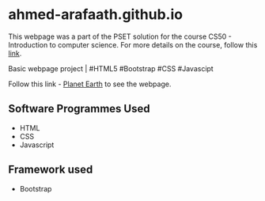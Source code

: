 # ahmed-arafaath.github.io

This webpage was a part of the PSET solution for the course CS50 - Introduction to computer science. For more details on the course, follow this [link](https://cs50.harvard.edu/x/2021/).

Basic webpage project | #HTML5 #Bootstrap #CSS #Javascipt

Follow this link - [Planet Earth](https://ahmed-arafaath.github.io/) to see the webpage.

## Software Programmes Used ##
  * HTML
  * CSS
  * Javascript
 
 ## Framework used ##
  * Bootstrap
